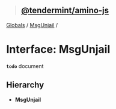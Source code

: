 > ## [@tendermint/amino-js](../README.md)

[Globals](../README.md) / [MsgUnjail](msgunjail.md) /

# Interface: MsgUnjail

**`todo`** document

## Hierarchy

* **MsgUnjail**